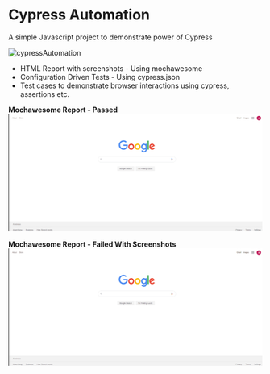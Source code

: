 # Cypress Automation

A simple Javascript project to demonstrate power of Cypress

![cypressAutomation](https://github.com/automationio/cypressAutomation/actions?query=workflow%3A%22End-to-end+tests%22/badge.svg) 


* HTML Report with screenshots - Using mochawesome
* Configuration Driven Tests - Using cypress.json
* Test cases to demonstrate browser interactions using cypress, assertions etc.

 **Mochawesome Report - Passed**
![Recordit GIF](docs/mochawesome_passed.gif)


 **Mochawesome Report - Failed With Screenshots**
![Recordit GIF](docs/mochawesome_passed.gif)
